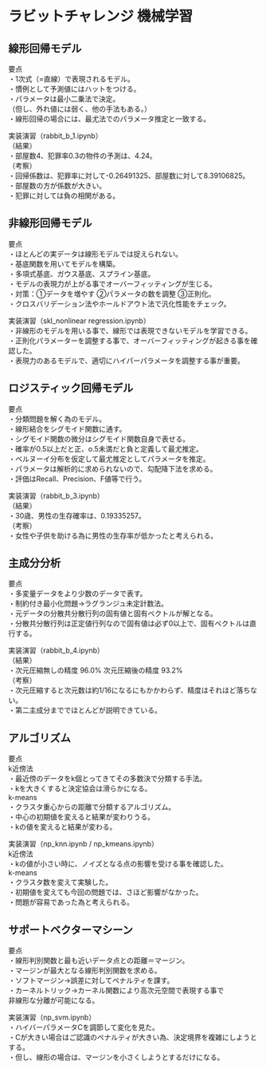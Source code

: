 # ラビットチャレンジ 機械学習  
  
## 線形回帰モデル  

要点  
・1次式（=直線）で表現されるモデル。  
・慣例として予測値にはハットをつける。  
・パラメータは最小二乗法で決定。  
（但し、外れ値には弱く、他の手法もある。）  
・線形回帰の場合には、最尤法でのパラメータ推定と一致する。  
  
実装演習（rabbit_b_1.ipynb）  
（結果）  
・部屋数4、犯罪率0.3の物件の予測は、4.24。  
（考察）  
・回帰係数は、犯罪率に対して-0.26491325、部屋数に対して8.39106825。  
・部屋数の方が係数が大きい。  
・犯罪に対しては負の相関がある。  

## 非線形回帰モデル  
  
要点  
・ほとんどの実データは線形モデルでは捉えられない。  
・基底関数を用いてモデルを構築。  
・多項式基底、ガウス基底、スプライン基底。  
・モデルの表現力が上がる事でオーバーフィッティングが生じる。  
・対策：①データを増やす ②パラメータの数を調整 ③正則化。  
・クロスバリデーション法やホールドアウト法で汎化性能をチェック。  

実装演習（skl_nonlinear regression.ipynb）  
・非線形のモデルを用いる事で、線形では表現できないモデルを学習できる。  
・正則化パラメーターを調整する事で、オーバーフィッティングが起きる事を確認した。  
・表現力のあるモデルで、適切にハイパーパラメータを調整する事が重要。  
  
## ロジスティック回帰モデル  
  
要点  
・分類問題を解く為のモデル。  
・線形結合をシグモイド関数に通す。  
・シグモイド関数の微分はシグモイド関数自身で表せる。  
・確率が0.5以上だと正、o.5未満だと負と定義して最尤推定。  
・ベルヌーイ分布を仮定して最尤推定としてパラメータを推定。  
・パラメータは解析的に求められないので、勾配降下法を求める。  
・評価はRecall、Precision、F値等で行う。  
  
実装演習（rabbit_b_3.ipynb）  
（結果）  
・30歳、男性の生存確率は、0.19335257。  
（考察）  
・女性や子供を助ける為に男性の生存率が低かったと考えられる。  
  
## 主成分分析  
  
要点  
・多変量データをより少数のデータで表す。  
・制約付き最小化問題→ラグランジュ未定計数法。  
・元データの分散共分散行列の固有値と固有ベクトルが解となる。  
・分散共分散行列は正定値行列なので固有値は必ず0以上で、固有ベクトルは直行する。  
  
実装演習（rabbit_b_4.ipynb）  
（結果）  
・次元圧縮無しの精度 96.0% 次元圧縮後の精度 93.2%  
（考察）  
・次元圧縮すると次元数は約1/16になるにもかかわらず、精度はそれほど落ちない。  
・第二主成分まででほとんどが説明できている。  
  
## アルゴリズム  
  
要点  
k近傍法  
・最近傍のデータをk個とってきてその多数決で分類する手法。  
・kを大きくすると決定協会は滑らかになる。  
k-means  
・クラスタ重心からの距離で分類するアルゴリズム。  
・中心の初期値を変えると結果が変わりうる。  
・kの値を変えると結果が変わる。  
  
実装演習（np_knn.ipynb / np_kmeans.ipynb）  
k近傍法  
・kの値が小さい時に、ノイズとなる点の影響を受ける事を確認した。  
k-means  
・クラスタ数を変えて実験した。  
・初期値を変えても今回の問題では、さほど影響がなかった。  
・問題が容易であった為と考えられる。  
  
## サポートベクターマシーン  
  
要点  
・線形判別関数と最も近いデータ点との距離＝マージン。  
・マージンが最大となる線形判別関数を求める。  
・ソフトマージン→誤差に対してペナルティを課す。  
・カーネルトリック→カーネル関数により高次元空間で表現する事で  
非線形な分離が可能になる。  
  
実装演習（np_svm.ipynb）  
・ハイバーパラメータCを調節して変化を見た。  
・Cが大きい場合はご認識のペナルティが大きい為、決定境界を複雑にしようとする。  
・但し、線形の場合は、マージンを小さくしようとするだけになる。  
  
